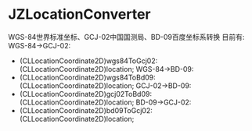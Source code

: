 JZLocationConverter
===================

WGS-84世界标准坐标、GCJ-02中国国测局、BD-09百度坐标系转换
目前有:
WGS-84->GCJ-02:
+ (CLLocationCoordinate2D)wgs84ToGcj02:(CLLocationCoordinate2D)location;
WGS-84->BD-09:
+ (CLLocationCoordinate2D)wgs84ToBd09:(CLLocationCoordinate2D)location;
GCJ-02->BD-09:
+ (CLLocationCoordinate2D)gcj02ToBd09:(CLLocationCoordinate2D)location;
BD-09->GCJ-02:
+ (CLLocationCoordinate2D)bd09ToGcj02:(CLLocationCoordinate2D)location;
